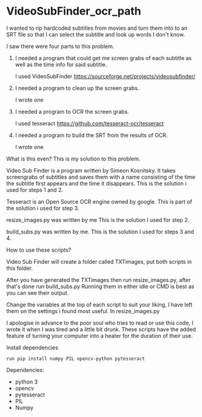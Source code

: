# VideoSubFinder_ocr_path

I wanted to rip hardcoded subtitles from movies and turn them into to an SRT file so that I can select the subtitle and look up words I don't know.

I saw there were four parts to this problem.

1. I needed a program that could get me screen grabs of each subtitle as well as the time info for said subtitle.

    I used VideoSubFinder https://sourceforge.net/projects/videosubfinder/

2. I needed a program to clean up the screen grabs.
    
    I wrote one

3. I needed a program to OCR the screen grabs.
    
    I used tesseract https://github.com/tesseract-ocr/tesseract

4. I needed a program to build the SRT from the results of OCR.
    
    I wrote one


What is this even?
This is my solution to this problem.

Video Sub Finder is a program written by Simeon Kosnitsky. It takes screengrabs of subtitles and saves them with a name consisting of the time the subtitle first appears and the time it disappears. This is the solution i used for steps 1 and 2.

Tesseract is an Open Source OCR engine owned by google. This is part of the solution i used for step 3.

resize_images.py was written by me This is the solution I used for step 2.

build_subs.py was written by me. This is the solution I used for steps 3 and 4.


How to use these scripts?

Video Sub Finder will create a folder called TXTimages, put both scripts in this folder.

After you have generated the TXTimages then run resize_images.py, after that's done run build_subs.py
Running them in either idle or CMD is best as you can see their output.

Change the variables at the top of each script to suit your liking, I have left them on the settings i found most useful.
In resize_images.py 

I apologise in advance to the poor soul who tries to read or use this code, I wrote it when I was tired and a little bit drunk.
These scripts have the added feature of turning your computer into a heater for the duration of their use.

Install dependencies

    run pip install numpy PIL opencv-python pytesseract

Dependencies:
* python 3
* opencv
* pytesseract
* PIL
* Numpy
